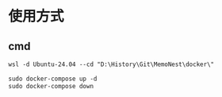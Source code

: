 # 使用方式

## cmd

``` txt
wsl -d Ubuntu-24.04 --cd "D:\History\Git\MemoNest\docker\"

sudo docker-compose up -d
sudo docker-compose down
```